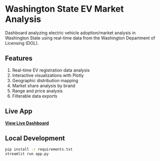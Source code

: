 # Washington State EV Market Analysis

Dashboard analyzing electric vehicle adoption/market analysis in Washington State using real-time data from the Washington Department of Licensing (DOL).

## Features
1. Real-time EV registration data analysis
2. Interactive visualizations with Plotly
3. Geographic distribution mapping
4. Market share analysis by brand
5. Range and price analysis
6. Filterable data exports

## Live App
 **[View Live Dashboard](https://ev-vehicles-rm.streamlit.app/)**

## Local Development
```bash
pip install -r requirements.txt
streamlit run app.py
